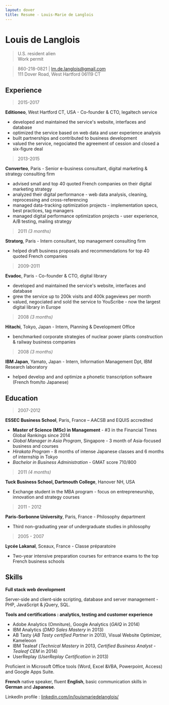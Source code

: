 ```yaml
---
layout: dover
title: Resume - Louis-Marie de Langlois
---
```


# Louis de Langlois

>U.S. resident alien<br/>
>Work permit

> 860-218-0821 | lm.de.langlois@gmail.com<br/>
> 111 Dover Road, West Hartford 06119 CT

## Experience

> 2015-2017

__Editioneo__, West Hartford CT, USA - Co-founder & CTO, legaltech service
- developed and maintained the service's website, interfaces and database
- optimized the service based on web data and user experience analysis
- built partnerships and contributed to business development
- valued the service, negociated the agreement of cession and closed a six-figure deal

> 2013-2015

__Converteo__, Paris - Senior e-business consultant, digital marketing & strategy consulting firm
- advised small and top 40 quoted French companies on their digital marketing strategy
- analyzed their digital performance - web data analysis, cleaning, reprocessing and cross-referencing
- managed data-tracking optimization projects - implementation specs, best practices, tag managers
- managed digital performance optimization projects - user experience, A/B testing, mailing strategy

> 2011 _(3 months)_

__Stratorg__, Paris - Intern consultant, top management consulting firm
- helped draft business proposals and recommendations for top 40 quoted French companies

> 2009-2011

__Evadoc__, Paris - Co-founder & CTO, digital library
- developed and maintained the service's website, interfaces and database
- grew the service up to 200k visits and 400k pageviews per month
- valued, negociated and sold the service to YouScribe - now the largest digital library in Europe

<!--
> 2009

__WordAppeal__, Paris, France - Freelance, online communications consulting agency
- content integration in websites for top 40 quoted French companies
-->
> 2008 _(3 months)_

__Hitachi__, Tokyo, Japan - Intern, Planning & Development Office
- benchmarked corporate strategies of nuclear power plants construction & railway business companies

> 2008 _(3 months)_

__IBM Japan__, Yamato, Japan - Intern, Information Management Dpt, IBM Research laboratory
- helped develop and and optimize a phonetic transcription software (French from/to Japanese)

## Education

> 2007-2012

__ESSEC Business School__, Paris, France – AACSB and EQUIS accredited
- __Master of Science (MSc) in Management__ - #3 in the Financial Times Global Rankings since 2014
- *Global Manager in Asia Program*, Singapore - 3 month of Asia-focused business and courses
- *Hirakata Program* - 8 months of intense Japanese classes and 6 months of internship in Tokyo
- *Bachelor in Business Administration* - GMAT score 710/800

> 2011 _(4 months)_

__Tuck Business School, Dartmouth College__, Hanover NH, USA
- Exchange student in the MBA program - focus on entrepreneurship, innovation and strategy courses

> 2011 - 2012

__Paris-Sorbonne University__, Paris, France - Philosophy department
- Third non-graduating year of undergraduate studies in philosophy

> 2005 - 2007

__Lycée Lakanal__, Sceaux, France - Classe préparatoire
- Two-year intensive preparation courses for entrance exams to the top French business schools

<!--
> 2005

__Lycée Emile Zola__, Rennes, France
- High School Diploma (French scientific « Baccalauréat »)
-->
## Skills

__Full stack web development__

 Server-side and client-side scripting, database and server management - PHP, JavaScript & jQuery, SQL.

__Tools and certifications : analytics, testing and customer experience__

- Adobe Analytics (Omniture), Google Analytics (*GAIQ* in 2014)
- IBM Analytics (*DMO Sales Mastery* in 2013)
- AB Tasty (*AB Tasty certified Partner* in 2013), Visual Website Optimizer, Kameleoon
- IBM Tealeaf (*Technical Mastery* in 2013, *Certified Business Analyst - Tealeaf CEM* in 2014)
- UserReplay (*UserReplay Certification* in 2013)

Proficient in Microsoft Office tools (Word, Excel &VBA, Powerpoint, Access) and Google Apps Suite.

__French__ native speaker, fluent __English__, basic communication skills in __German__ and __Japanese__.


LinkedIn profile : [linkedin.com/in/louismariedelanglois/](https://linkedin.com/in/louismariedelanglois/?locale=en_US)


<!--
## Sport and leisure

Avid reader and traveler, played the piano for several years, underwater hockey, hiking, scuba (autonomous diver certification) and free diving.
-->
